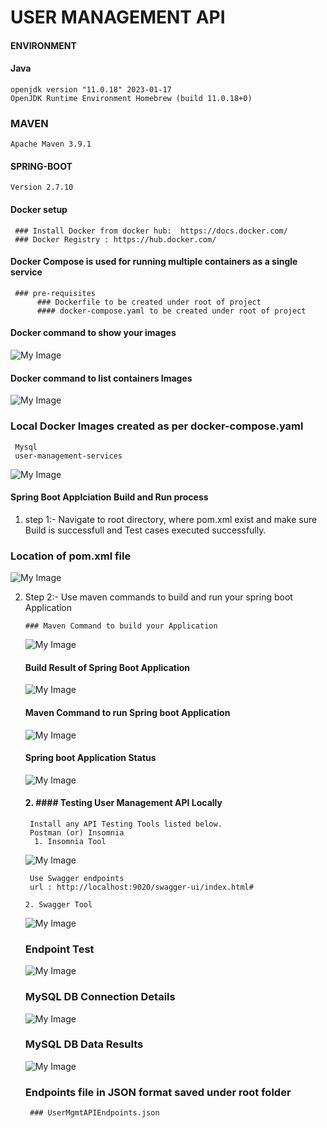 # USER MANAGEMENT API

#### ENVIRONMENT ############

#### Java
    openjdk version "11.0.18" 2023-01-17
    OpenJDK Runtime Environment Homebrew (build 11.0.18+0)

### MAVEN
    Apache Maven 3.9.1
    
#### SPRING-BOOT
    Version 2.7.10


#### Docker setup
     ### Install Docker from docker hub:  https://docs.docker.com/
     ### Docker Registry : https://hub.docker.com/


#### Docker Compose is used for running multiple containers as a single service
     ### pre-requisites
          ### Dockerfile to be created under root of project
          #### docker-compose.yaml to be created under root of project 

#### Docker command to show your images


![My Image](DockerImages.png)

#### Docker command to list containers Images
![My Image](DockerImage-Container-Command.png) 

     
### Local Docker Images created as per docker-compose.yaml
     Mysql
     user-management-services

   ![My Image](DockerImages-Containers.png)
     


#### Spring Boot Applciation Build and Run process

 1. step 1:-  Navigate to root directory, where pom.xml exist and make sure Build is successfull and Test cases executed successfully.

  ### Location of pom.xml file

 ![My Image](PomXML.png)








 2. Step 2:- Use maven commands to build and run your spring boot Application

        ### Maven Command to build your Application


     ![My Image](MavenInstall.png)


       #### Build Result of Spring Boot Application

     ![My Image](BuildResult.png)


     #### Maven Command to run Spring boot Application

      ![My Image](ApplicationStatus-Started.png)


      #### Spring boot Application Status

       ![My Image](BuildResult.png)

    #### 2. #### Testing User Management API Locally 
         Install any API Testing Tools listed below.
         Postman (or) Insomnia
          1. Insomnia Tool
    ![My Image](INSOMNIA-TestAPI.png)


         Use Swagger endpoints
         url : http://localhost:9020/swagger-ui/index.html#

        2. Swagger Tool
       ![My Image](SwaggerURL-Endpoints.png)

       ### Endpoint Test
       
    ![My Image](Swagger-Endpoint-Test.png)


    ### MySQL DB Connection Details

    ![My Image](MySQLDB-Connection-Props.png)


       ### MySQL DB Data Results

    ![My Image](MySQLDB-Data.png)

       ### Endpoints file in JSON format saved under root folder
         ### UserMgmtAPIEndpoints.json
       
      


  




       

          

  








  



